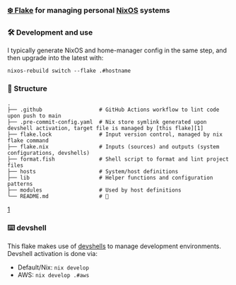 ### [❄️ Flake](https://www.youtube.com/watch?v=JCeYq72Sko0) for managing personal [NixOS](https://nixos.org/) systems

### 🛠️ Development and use

I typically generate NixOS and home-manager config in the same step, and then upgrade into the latest with:

```
nixos-rebuild switch --flake .#hostname
```

### 📁 Structure

```
.
├── .github                  # GitHub Actions workflow to lint code upon push to main
├── .pre-commit-config.yaml  # Nix store symlink generated upon devshell activation, target file is managed by [this flake][1]
├── flake.lock               # Input version control, managed by nix flake command
├── flake.nix                # Inputs (sources) and outputs (system configurations, devshells)
├── format.fish              # Shell script to format and lint project files
├── hosts                    # System/host definitions
├── lib                      # Helper functions and configuration patterns
├── modules                  # Used by host definitions
└── README.md                # 👋
```

[1](https://github.com/r6t/nixos-r6t/blob/6dc2d6c9bd67a276023f478f66f3c7e9ef2780a4/flake.nix#L83)

### ⌨️ devshell

This flake makes use of [devshells](https://github.com/numtide/devshell) to manage development environments.
Devshell activation is done via:

- Default/Nix: `nix develop`
- AWS: `nix develop .#aws`
